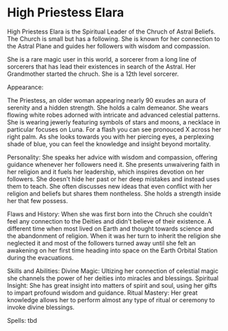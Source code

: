 # High Priestess Elara

 High Priestess Elara is the Spiritual Leader of the Chruch of Astral Beliefs. The Church is small but has a following. She is known for her connection to the Astral Plane and guides her followers with wisdom and compassion.

 She is a rare magic user in this world, a sorcerer from a long line of sorcerers that has lead their existences in search of the Astral. Her Grandmother started the chruch. She is a 12th level sorcerer.

 Appearance:

 The Priestess, an older woman appearing nearly 90 exudes an aura of serenity and a hidden strength. She holds a calm demeanor. She wears flowing white robes adorned with intricate and advanced celestial patterns. She is wearing jewerly featuring symbols of stars and moons, a necklace in particular focuses on Luna. For a flash you can see pronouced X across her right palm. As she looks towards you with her piercing eyes, a perplexing shade of blue, you can feel the knowledge and insight beyond mortality.

 Personality:
 She speaks her advice with wisdom and compassion, offering guidance whenever her followers need it. She presents unwaivering faith in her religion and it fuels her leadership, which inspires devotion on her followers. She doesn't hide her past or her deep mistakes and instead uses them to teach. She often discusses new ideas that even conflict with her religion and beliefs but shares them nontheless. She holds a strength inside her that few possess.

 Flaws and History:
 When she was first born into the Chruch she couldn't feel any connection to the Deities and didn't believe of their existence. A different time when most lived on Earth and thought towards science and the abandonment of religion. When it was her turn to inherit the religion she neglected it and most of the followers turned away until she felt an awakening on her first time heading into space on the Earth Orbital Station during the evacuations.
 
 Skills and Abilities:
 Divine Magic: Ultizing her connection of celestial magic she channels the power of her deities into miracles and blessings.
 Spiritual Insight: She has great insight into matters of spirit and soul, using her gifts to impart profound wisdom and guidance.
 Ritual Mastery: Her great knowledge allows her to perform almost any type of ritual or ceremony to invoke divine blessings.

 Spells:
 tbd